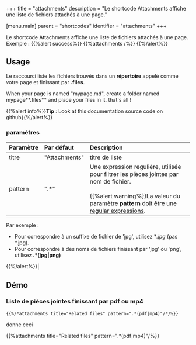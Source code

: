 +++
title = "attachments"
description = "Le shortcode Attachments affiche une liste de fichiers attachés à une page."

[menu.main]
parent = "shortcodes"
identifier = "attachments"
+++

Le shortcode Attachments affiche une liste de fichiers attachés à une page.
Exemple :
{{%alert success%}}
{{%attachments  /%}}
{{%/alert%}}
## Usage 

Le raccourci liste les fichiers trouvés dans un **répertoire** appelé comme votre page et finissant par **.files**.

When your page is named "mypage.md", create a folder named mypage**.files** and place your files in it. that's all !

{{%alert info%}}**Tip** : Look at this documentation source code on github{{%/alert%}}

### paramètres

| Paramètre | Par défaut | Description |
|:--|:--|:--|
| titre | "Attachments" | titre de liste  |
| pattern | ".*" | Une expression regulière, utilisée pour filtrer les pièces jointes par nom de fichier. <br/><br/>{{%alert warning%}}La valeur du paramètre **pattern** doit être une [regular expressions](https://en.wikipedia.org/wiki/Regular_expression). 

Par exemple :

* Pour correspondre à un suffixe de fichier de 'jpg', utilisez  **.*jpg** (pas *.jpg).
* Pour correspondre à des noms de fichiers finissant par 'jpg' ou 'png', utilisez **.*(jpg|png)**

{{%/alert%}}|






## Démo
### Liste de pièces jointes finissant par pdf ou mp4

	{{%/*attachments title="Related files" pattern=".*(pdf|mp4)"/*/%}}

donne ceci

{{%attachments title="Related files" pattern=".*(pdf|mp4)"/%}}

